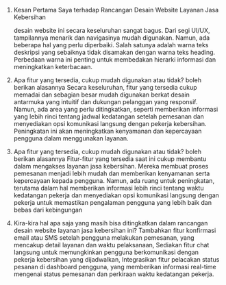 1. Kesan Pertama Saya terhadap Rancangan Desain Website Layanan Jasa Kebersihan

   desain website ini secara keseluruhan sangat bagus. Dari segi UI/UX, tampilannya menarik dan navigasinya mudah digunakan. Namun, ada beberapa hal yang perlu diperbaiki. Salah satunya adalah warna teks deskripsi yang sebaiknya tidak disamakan dengan warna teks heading. Perbedaan warna ini penting untuk membedakan hierarki informasi dan meningkatkan keterbacaan.

2. Apa fitur yang tersedia, cukup mudah digunakan atau tidak? boleh berikan alasannya
   Secara keseluruhan, fitur yang tersedia cukup memadai dan sebagian besar mudah digunakan berkat desain antarmuka yang intuitif dan dukungan pelanggan yang responsif. Namun, ada area yang perlu ditingkatkan, seperti memberikan informasi yang lebih rinci tentang jadwal kedatangan setelah pemesanan dan menyediakan opsi komunikasi langsung dengan pekerja kebersihan. Peningkatan ini akan meningkatkan kenyamanan dan kepercayaan pengguna dalam menggunakan layanan.

3. Apa fitur yang tersedia, cukup mudah digunakan atau tidak? boleh berikan alasannya
   Fitur-fitur yang tersedia saat ini cukup membantu dalam mengakses layanan jasa kebersihan. Mereka membuat proses pemesanan menjadi lebih mudah dan memberikan kenyamanan serta kepercayaan kepada pengguna. Namun, ada ruang untuk peningkatan, terutama dalam hal memberikan informasi lebih rinci tentang waktu kedatangan pekerja dan menyediakan opsi komunikasi langsung dengan pekerja untuk memastikan pengalaman pengguna yang lebih baik dan bebas dari kebingungan

4. Kira-kira hal apa saja yang masih bisa ditingkatkan dalam rancangan desain website layanan jasa kebersihan ini?
   Tambahkan fitur konfirmasi email atau SMS setelah pengguna melakukan pemesanan, yang mencakup detail layanan dan waktu pelaksanaan, Sediakan fitur chat langsung untuk memungkinkan pengguna berkomunikasi dengan pekerja kebersihan yang dijadwalkan, Integrasikan fitur pelacakan status pesanan di dashboard pengguna, yang memberikan informasi real-time mengenai status pemesanan dan perkiraan waktu kedatangan pekerja.
